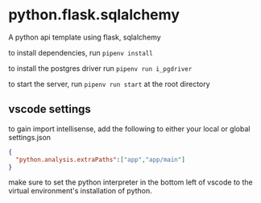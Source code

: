 # python.flask.sqlalchemy
A python api template using flask, sqlalchemy

to install dependencies, run ```pipenv install```

to install the postgres driver run ```pipenv run i_pgdriver```

to start the server, run ```pipenv run start``` at the root directory


## vscode settings ##
to gain import intellisense, add the following to either your local or global settings.json

```json
{
  "python.analysis.extraPaths":["app","app/main"]
}
```

make sure to set the python interpreter in the bottom left of vscode to the virtual environment's installation of python.


